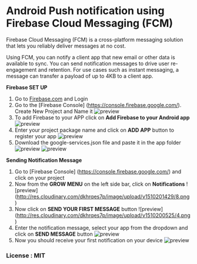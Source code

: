 # Android Push notification using Firebase Cloud Messaging (FCM)

Firebase Cloud Messaging (FCM) is a cross-platform messaging solution that lets you reliably deliver messages at no cost.

Using FCM, you can notify a client app that new email or other data is available to sync. You can send notification messages to drive user re-engagement and retention. For use cases such as instant messaging, a message can transfer a payload of up to 4KB to a client app.

<b>Firebase SET UP</b>

1. Go to [Firebase.com](https://firebase.google.com) and Login
2. Go to the [Firebase Console] (https://console.firebase.google.com/). Create New Project and Name it
![preview](http://res.cloudinary.com/dkhrqes7p/image/upload/v1510200522/1_tzbx7r.png)
3. To add Firebase to your APP click on <b>Add Firebase to your Android app</b>
![preview](http://res.cloudinary.com/dkhrqes7p/image/upload/v1510200709/5.png)
4. Enter your project package name and click on <b>ADD APP</b> button to register your app
![preview](http://res.cloudinary.com/dkhrqes7p/image/upload/v1510200525/3_ef2f6q.png)
5. Download the google-services.json file and paste it in the app folder
![preview](http://res.cloudinary.com/dkhrqes7p/image/upload/v1510200907/7.png) ![preview](http://res.cloudinary.com/dkhrqes7p/image/upload/v1510200523/2.png) 

<b>Sending Notification Message</b>

1. Go to [Firebase Console] (https://console.firebase.google.com/) and click on your project
2. Now from the <b>GROW MENU</b> on the left side bar, click on <b>Notifications</b> 
![preview] (http://res.cloudinary.com/dkhrqes7p/image/upload/v1510201429/8.png)
3. Now click on <b>SEND YOUR FIRST MESSAGE</b> button
![preview] (http://res.cloudinary.com/dkhrqes7p/image/upload/v1510200525/4.png)
4. Enter the notification message, select your app from the dropdown and click on <b>SEND MESSAGE</b> button
![preview](http://res.cloudinary.com/dkhrqes7p/image/upload/v1510201795/11.png)
5. Now you should receive your first notification on your device
![preview](http://res.cloudinary.com/dkhrqes7p/image/upload/v1510200530/6_ancuag.png)

### License : <b>MIT</b>
